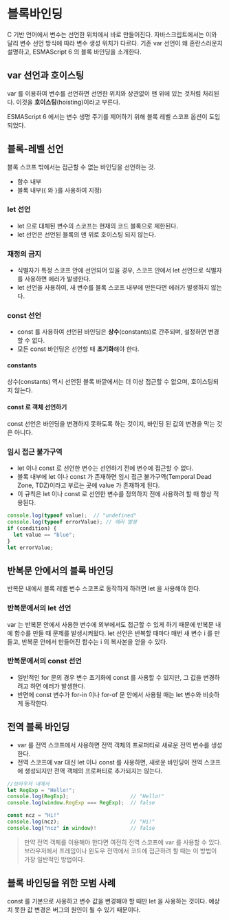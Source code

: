 # 블록바인딩

C 기반 언어에서 변수는 선언한 위치에서 바로 만들어진다. 자바스크립트에서는 이와 달리 변수 선언 방식에 따라 변수 생성 위치가 다르다. 기존 var 선언이 왜 혼란스러운지 설명하고, ESMAScript 6 의 블록 바인딩을 소개한다.

## var 선언과 호이스팅

var 를 이용하여 변수를 선언하면 선언한 위치와 상관없이 맨 위에 있는 것처럼 처리된다. 이것을 **호이스팅**(hoisting)이라고 부른다.

ESMAScript 6 에서는 변수 생명 주기를 제어하기 위해 블록 레벨 스코프 옵션이 도입되었다.

## 블록-레벨 선언

블록 스코프 밖에서는 접근할 수 없는 바인딩을 선언하는 것.

- 함수 내부
- 블록 내부({ 와 }를 사용하여 지정)

### let 선언

- let 으로 대체된 변수의 스코프는 현재의 코드 블록으로 제한된다.
- let 선언은 선언된 블록의 맨 위로 호이스팅 되지 않는다.

### 재정의 금지

- 식별자가 특정 스코프 안에 선언되어 있을 경우, 스코프 안에서 let 선언으로 식별자를 사용하면 에러가 발생한다.
- let 선언을 사용하여, 새 변수를 블록 스코프 내부에 만든다면 에러가 발생하지 않는다.

### const 선언

- const 를 사용하여 선언된 바인딩은 **상수**(constants)로 간주되며, 설정하면 변경할 수 없다.
- 모든 const 바인딩은 선언할 때 **초기화**해야 한다.

#### constants

상수(constants) 역시 선언된 블록 바깥에서는 더 이상 접근할 수 없으며, 호이스팅되지 않는다.

#### const 로 객체 선언하기

const 선언은 바인딩을 변경하지 못하도록 하는 것이지, 바인딩 된 값의 변경을 막는 것은 아니다.

### 임시 접근 불가구역

- let 이나 const 로 선언한 변수는 선언하기 전에 변수에 접근할 수 없다.
- 블록 내부에 let 이나 const 가 존재하면 임시 접근 불가구역(Temporal Dead Zone, TDZ)이라고 부르는 곳에 value 가 존재하게 된다.
- 이 규칙은 let 이나 const 로 선언한 변수를 정의하지 전에 사용하려 할 때 항상 적용된다.

```javascript
console.log(typeof value);  // "undefined"
console.log(typeof errorValue); // 에러 발생
if (condition) {
  let value == "blue";
}
let errorValue;
```

## 반복문 안에서의 블록 바인딩

반복문 내에서 블록 레벨 변수 스코프로 동작하게 하려면 let 을 사용해야 한다.

### 반복문에서의 let 선언

var 는 반복문 안에서 사용한 변수에 외부에서도 접근할 수 있게 하기 때문에 반복문 내에 함수를 만들 때 문제를 발생시켜왔다. let 선언은 반복할 때마다 매번 새 변수 i 를 만들고, 반복문 안에서 만들어진 함수는 i 의 복사본을 얻을 수 있다.

### 반복문에서의 const 선언

- 일반적인 for 문의 경우 변수 초기화에 const 를 사용할 수 있지만, 그 값을 변경하려고 하면 에러가 발생한다.
- 반면에 const 변수가 for-in 이나 for-of 문 안에서 사용될 때는 let 변수와 비슷하게 동작한다.

## 전역 블록 바인딩

- var 를 전역 스코프에서 사용하면 전역 객체의 프로퍼티로 새로운 전역 변수를 생성한다.
- 전역 스코프에 var 대신 let 이나 const 를 사용하면, 새로운 바인딩이 전역 스코프에 생성되지만 전역 객체의 프로퍼티로 추가되지는 않는다.

```javascript
//브라우저 내에서
let RegExp = "Hello!";
console.log(RegExp);                    // "Hello!"
console.log(window.RegExp === RegExp);  // false

const ncz = "Hi!"
console.log(ncz);                       // "Hi!"
console.log("ncz" in window)!           // false
```

> 만약 전역 객체를 이용해야 한다면 여전히 전역 스코프에 var 를 사용할 수 있다. 브라우저에서 프레임이나 윈도우 전역에서 코드에 접근하려 할 때는 이 방법이 가장 일반적인 방법이다.

## 블록 바인딩을 위한 모범 사례

const 를 기본으로 사용하고 변수 값을 변경해야 할 때만 let 을 사용하는 것이다. 예상치 못한 값 변경은 버그의 원인이 될 수 있기 때문이다.
